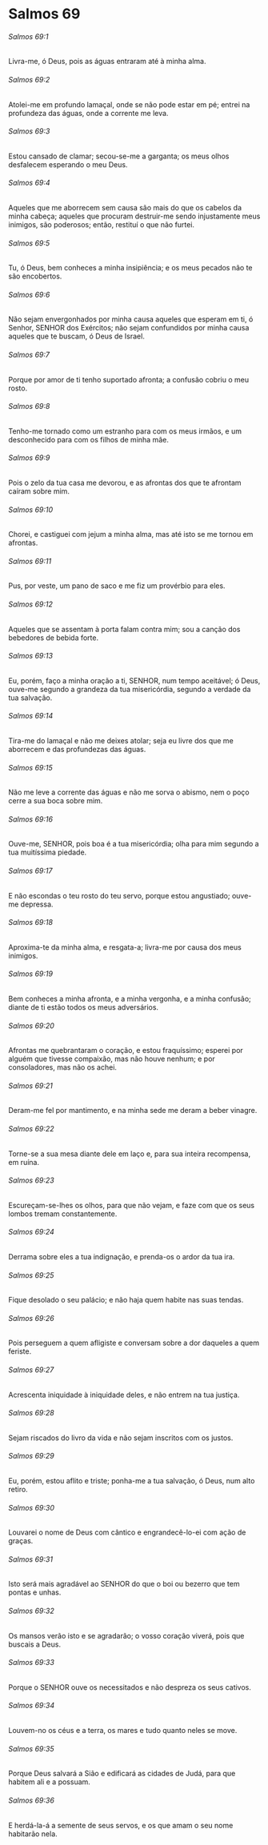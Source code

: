 # Salmos 69

###### Salmos 69:1

Livra-me, ó Deus, pois as águas entraram até à minha alma.

###### Salmos 69:2

Atolei-me em profundo lamaçal, onde se não pode estar em pé; entrei na profundeza das águas, onde a corrente me leva.

###### Salmos 69:3

Estou cansado de clamar; secou-se-me a garganta; os meus olhos desfalecem esperando o meu Deus.

###### Salmos 69:4

Aqueles que me aborrecem sem causa são mais do que os cabelos da minha cabeça; aqueles que procuram destruir-me sendo injustamente meus inimigos, são poderosos; então, restituí o que não furtei.

###### Salmos 69:5

Tu, ó Deus, bem conheces a minha insipiência; e os meus pecados não te são encobertos.

###### Salmos 69:6

Não sejam envergonhados por minha causa aqueles que esperam em ti, ó Senhor, SENHOR dos Exércitos; não sejam confundidos por minha causa aqueles que te buscam, ó Deus de Israel.

###### Salmos 69:7

Porque por amor de ti tenho suportado afronta; a confusão cobriu o meu rosto.

###### Salmos 69:8

Tenho-me tornado como um estranho para com os meus irmãos, e um desconhecido para com os filhos de minha mãe.

###### Salmos 69:9

Pois o zelo da tua casa me devorou, e as afrontas dos que te afrontam caíram sobre mim.

###### Salmos 69:10

Chorei, e castiguei com jejum a minha alma, mas até isto se me tornou em afrontas.

###### Salmos 69:11

Pus, por veste, um pano de saco e me fiz um provérbio para eles.

###### Salmos 69:12

Aqueles que se assentam à porta falam contra mim; sou a canção dos bebedores de bebida forte.

###### Salmos 69:13

Eu, porém, faço a minha oração a ti, SENHOR, num tempo aceitável; ó Deus, ouve-me segundo a grandeza da tua misericórdia, segundo a verdade da tua salvação.

###### Salmos 69:14

Tira-me do lamaçal e não me deixes atolar; seja eu livre dos que me aborrecem e das profundezas das águas.

###### Salmos 69:15

Não me leve a corrente das águas e não me sorva o abismo, nem o poço cerre a sua boca sobre mim.

###### Salmos 69:16

Ouve-me, SENHOR, pois boa é a tua misericórdia; olha para mim segundo a tua muitíssima piedade.

###### Salmos 69:17

E não escondas o teu rosto do teu servo, porque estou angustiado; ouve-me depressa.

###### Salmos 69:18

Aproxima-te da minha alma, e resgata-a; livra-me por causa dos meus inimigos.

###### Salmos 69:19

Bem conheces a minha afronta, e a minha vergonha, e a minha confusão; diante de ti estão todos os meus adversários.

###### Salmos 69:20

Afrontas me quebrantaram o coração, e estou fraquíssimo; esperei por alguém que tivesse compaixão, mas não houve nenhum; e por consoladores, mas não os achei.

###### Salmos 69:21

Deram-me fel por mantimento, e na minha sede me deram a beber vinagre.

###### Salmos 69:22

Torne-se a sua mesa diante dele em laço e, para sua inteira recompensa, em ruína.

###### Salmos 69:23

Escureçam-se-lhes os olhos, para que não vejam, e faze com que os seus lombos tremam constantemente.

###### Salmos 69:24

Derrama sobre eles a tua indignação, e prenda-os o ardor da tua ira.

###### Salmos 69:25

Fique desolado o seu palácio; e não haja quem habite nas suas tendas.

###### Salmos 69:26

Pois perseguem a quem afligiste e conversam sobre a dor daqueles a quem feriste.

###### Salmos 69:27

Acrescenta iniquidade à iniquidade deles, e não entrem na tua justiça.

###### Salmos 69:28

Sejam riscados do livro da vida e não sejam inscritos com os justos.

###### Salmos 69:29

Eu, porém, estou aflito e triste; ponha-me a tua salvação, ó Deus, num alto retiro.

###### Salmos 69:30

Louvarei o nome de Deus com cântico e engrandecê-lo-ei com ação de graças.

###### Salmos 69:31

Isto será mais agradável ao SENHOR do que o boi ou bezerro que tem pontas e unhas.

###### Salmos 69:32

Os mansos verão isto e se agradarão; o vosso coração viverá, pois que buscais a Deus.

###### Salmos 69:33

Porque o SENHOR ouve os necessitados e não despreza os seus cativos.

###### Salmos 69:34

Louvem-no os céus e a terra, os mares e tudo quanto neles se move.

###### Salmos 69:35

Porque Deus salvará a Sião e edificará as cidades de Judá, para que habitem ali e a possuam.

###### Salmos 69:36

E herdá-la-á a semente de seus servos, e os que amam o seu nome habitarão nela.

